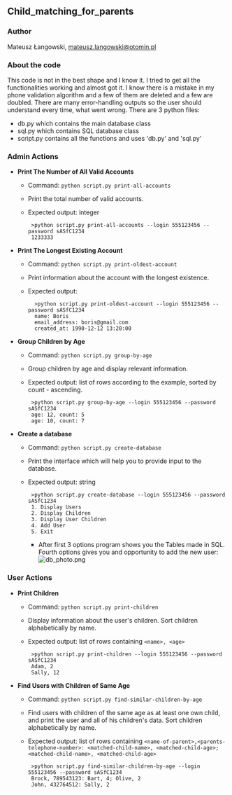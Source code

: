## Child_matching_for_parents

### Author
Mateusz Łangowski, mateusz.langowski@otomin.pl

### About the code
This code is not in the best shape and I know it. I tried to get all the functionalities working and almost got it. 
I know there is a mistake in my phone validation algorithm and a few of them are deleted and a few are doubled.
There are many error-handling outputs so the user should understand every time, what went wrong.
There are 3 python files:
* db.py which contains the main database class
* sql.py which contains SQL database class
* script.py contains all the functions and uses 'db.py' and 'sql.py'

### Admin Actions
- **Print The Number of All Valid Accounts**
  - Command: `python script.py print-all-accounts`
  - Print the total number of valid accounts.
  - Expected output: integer
  
         >python script.py print-all-accounts --login 555123456 --password sASfC1234
         1233333
         
- **Print The Longest Existing Account**
    - Command: `python script.py print-oldest-account`
    - Print information about the account with the longest existence.
    - Expected output: 

            >python script.py print-oldest-account --login 555123456 --password sASfC1234
            name: Boris
	        email_address: boris@gmail.com
	        created_at: 1990-12-12 13:20:00


- **Group Children by Age**
  - Command: `python script.py group-by-age`
  - Group children by age and display relevant information.
  - Expected output: list of rows according to the example, sorted by count - ascending.
  
         >python script.py group-by-age --login 555123456 --password sASfC1234
         age: 12, count: 5
         age: 10, count: 7
- **Create a database**
  - Command: `python script.py create-database`
  - Print the interface which will help you to provide input to the database.
  - Expected output: string
  
         >python script.py create-database --login 555123456 --password sASfC1234
         1. Display Users
         2. Display Children
         3. Display User Children
         4. Add User
         5. Exit
    - After first 3 options program shows you the Tables made in SQL. Fourth options gives you and opportunity to add the new user:
    ![db_photo.png](BOARD.png)
      	
  
         
### User Actions
- **Print Children**
  - Command: `python script.py print-children`
  - Display information about the user's children. Sort children alphabetically by name.
  - Expected output: list of rows containing `<name>, <age>`

         >python script.py print-children --login 555123456 --password sASfC1234
         Adam, 2
         Sally, 12


- **Find Users with Children of Same Age**
  - Command: `python script.py find-similar-children-by-age`
  - Find users with children of the same age as at least one own child, and print the user and all of his children's data. Sort children alphabetically by name.
  - Expected output: list of rows containing `<name-of-parent>,<parents-telephone-number>: <matched-child-name>, <matched-child-age>; <matched-child-name>, <matched-child-age>`
  
         >python script.py find-similar-children-by-age --login 555123456 --password sASfC1234
         Brock, 789543123: Bart, 4; Olive, 2
         John, 432764512: Sally, 2
